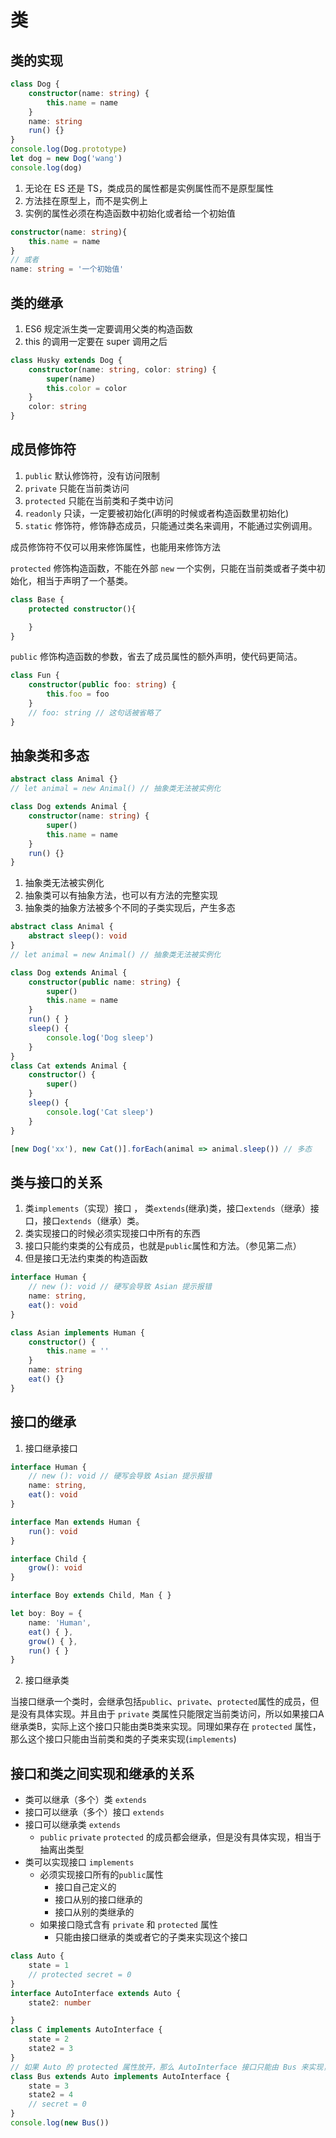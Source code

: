 # 类

## 类的实现
```ts
class Dog {
    constructor(name: string) {
        this.name = name
    }
    name: string
    run() {}
}
console.log(Dog.prototype)
let dog = new Dog('wang')
console.log(dog)
```
1. 无论在 ES 还是 TS，类成员的属性都是实例属性而不是原型属性
2. 方法挂在原型上，而不是实例上
3. 实例的属性必须在构造函数中初始化或者给一个初始值
```ts
constructor(name: string){
    this.name = name
}
// 或者
name: string = '一个初始值'
```

## 类的继承

1. ES6 规定派生类一定要调用父类的构造函数
2. this 的调用一定要在 super 调用之后
```ts
class Husky extends Dog {
    constructor(name: string, color: string) {
        super(name)
        this.color = color
    }
    color: string
}
```

## 成员修饰符

1. `public` 默认修饰符，没有访问限制
2. `private` 只能在当前类访问
3. `protected` 只能在当前类和子类中访问
4. `readonly` 只读，一定要被初始化(声明的时候或者构造函数里初始化)
5. `static` 修饰符，修饰静态成员，只能通过类名来调用，不能通过实例调用。

成员修饰符不仅可以用来修饰属性，也能用来修饰方法

`protected` 修饰构造函数，不能在外部 `new` 一个实例，只能在当前类或者子类中初始化，相当于声明了一个基类。
```ts
class Base {
    protected constructor(){

    }
}
```

`public` 修饰构造函数的参数，省去了成员属性的额外声明，使代码更简洁。
```ts
class Fun {
    constructor(public foo: string) {
        this.foo = foo
    }
    // foo: string // 这句话被省略了
}
```

## 抽象类和多态

```ts
abstract class Animal {}
// let animal = new Animal() // 抽象类无法被实例化

class Dog extends Animal {
    constructor(name: string) {
        super()
        this.name = name
    }
    run() {}
}
```

1. 抽象类无法被实例化
2. 抽象类可以有抽象方法，也可以有方法的完整实现
3. 抽象类的抽象方法被多个不同的子类实现后，产生多态

```ts
abstract class Animal {
    abstract sleep(): void
}
// let animal = new Animal() // 抽象类无法被实例化

class Dog extends Animal {
    constructor(public name: string) {
        super()
        this.name = name
    }
    run() { }
    sleep() {
        console.log('Dog sleep')
    }
}
class Cat extends Animal {
    constructor() {
        super()
    }
    sleep() {
        console.log('Cat sleep')
    }
}

[new Dog('xx'), new Cat()].forEach(animal => animal.sleep()) // 多态
```

## 类与接口的关系

1. 类`implements`（实现）接口 ， 类`extends`(继承)类，接口`extends`（继承）接口，接口`extends`（继承）类。
1. 类实现接口的时候必须实现接口中所有的东西
2. 接口只能约束类的公有成员，也就是`public`属性和方法。（参见第二点）
3. 但是接口无法约束类的构造函数
```ts
interface Human {
    // new (): void // 硬写会导致 Asian 提示报错
    name: string,
    eat(): void
}

class Asian implements Human {
    constructor() {
        this.name = ''
    }
    name: string
    eat() {}
}
```

## 接口的继承

1. 接口继承接口
```ts
interface Human {
    // new (): void // 硬写会导致 Asian 提示报错
    name: string,
    eat(): void
}

interface Man extends Human {
    run(): void
}

interface Child {
    grow(): void
}

interface Boy extends Child, Man { }

let boy: Boy = {
    name: 'Human',
    eat() { },
    grow() { },
    run() { }
}
```
2. 接口继承类

当接口继承一个类时，会继承包括`public`、`private`、`protected`属性的成员，但是没有具体实现。并且由于 `private` 类属性只能限定当前类访问，所以如果接口A继承类B，实际上这个接口只能由类B类来实现。同理如果存在 `protected` 属性，那么这个接口只能由当前类和类的子类来实现(`implements`)

## 接口和类之间实现和继承的关系

- 类可以继承（多个）类 `extends`
- 接口可以继承（多个）接口 `extends`
- 接口可以继承类 `extends`
    - `public` `private` `protected` 的成员都会继承，但是没有具体实现，相当于抽离出类型
- 类可以实现接口 `implements`
    - 必须实现接口所有的`public`属性
        - 接口自己定义的
        - 接口从别的接口继承的
        - 接口从别的类继承的
    - 如果接口隐式含有 `private` 和 `protected` 属性
        - 只能由接口继承的类或者它的子类来实现这个接口
```ts
class Auto {
    state = 1
    // protected secret = 0
}
interface AutoInterface extends Auto {
    state2: number

}
class C implements AutoInterface {
    state = 2
    state2 = 3
}
// 如果 Auto 的 protected 属性放开，那么 AutoInterface 接口只能由 Bus 来实现，C 不能实现
class Bus extends Auto implements AutoInterface {
    state = 3
    state2 = 4
    // secret = 0
}
console.log(new Bus())
```

